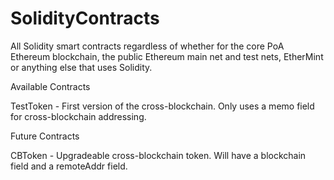 # SolidityContracts
All Solidity smart contracts regardless of whether for the core PoA Ethereum blockchain, the public Ethereum main net and test nets, EtherMint or anything else that uses Solidity.

Available Contracts

TestToken - First version of the cross-blockchain.  Only uses a memo field for cross-blockchain addressing.

Future Contracts

CBToken - Upgradeable cross-blockchain token.  Will have a blockchain field and a remoteAddr field.
